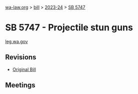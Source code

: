 [wa-law.org](/) > [bill](/bill/) > [2023-24](/bill/2023-24/) > [SB 5747](/bill/2023-24/sb/5747/)

# SB 5747 - Projectile stun guns
[leg.wa.gov](https://app.leg.wa.gov/billsummary?BillNumber=5747&Year=2023&Initiative=false)

## Revisions
* [Original Bill](1/)

## Meetings